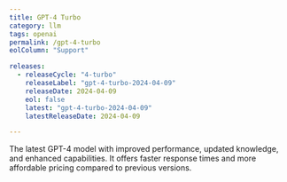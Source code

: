 ```yaml
---
title: GPT-4 Turbo
category: llm
tags: openai
permalink: /gpt-4-turbo
eolColumn: "Support"

releases:
  - releaseCycle: "4-turbo"
    releaseLabel: "gpt-4-turbo-2024-04-09"
    releaseDate: 2024-04-09
    eol: false
    latest: "gpt-4-turbo-2024-04-09"
    latestReleaseDate: 2024-04-09

---
```

The latest GPT-4 model with improved performance, updated knowledge, and enhanced capabilities. It offers faster response times and more affordable pricing compared to previous versions.
